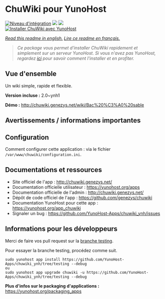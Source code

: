 # ChuWiki pour YunoHost

[![Niveau d'intégration](https://dash.yunohost.org/integration/chuwiki.svg)](https://dash.yunohost.org/appci/app/chuwiki) ![](https://ci-apps.yunohost.org/ci/badges/chuwiki.status.svg) ![](https://ci-apps.yunohost.org/ci/badges/chuwiki.maintain.svg)  
[![Installer ChuWiki avec YunoHost](https://install-app.yunohost.org/install-with-yunohost.svg)](https://install-app.yunohost.org/?app=chuwiki)

*[Read this readme in english.](./README.md)*
*[Lire ce readme en français.](./README_fr.md)*

> *Ce package vous permet d'installer ChuWiki rapidement et simplement sur un serveur YunoHost.
Si vous n'avez pas YunoHost, regardez [ici](https://yunohost.org/#/install) pour savoir comment l'installer et en profiter.*

## Vue d'ensemble

Un wiki simple, rapide et flexible.

**Version incluse :** 2.0~ynh1

**Démo :** http://chuwiki.genezys.net/wiki/Bac%20%C3%A0%20sable

## Avertissements / informations importantes

## Configuration

Comment configurer cette application : via le fichier `/var/www/chuwiki/configuration.ini`.

## Documentations et ressources

* Site officiel de l'app : http://chuwiki.genezys.net/
* Documentation officielle utilisateur : https://yunohost.org/apps
* Documentation officielle de l'admin : http://chuwiki.genezys.net/
* Dépôt de code officiel de l'app : https://github.com/genezys/chuwiki
* Documentation YunoHost pour cette app : https://yunohost.org/app_chuwiki
* Signaler un bug : https://github.com/YunoHost-Apps/chuwiki_ynh/issues

## Informations pour les développeurs

Merci de faire vos pull request sur la [branche testing](https://github.com/YunoHost-Apps/chuwiki_ynh/tree/testing).

Pour essayer la branche testing, procédez comme suit.
```
sudo yunohost app install https://github.com/YunoHost-Apps/chuwiki_ynh/tree/testing --debug
ou
sudo yunohost app upgrade chuwiki -u https://github.com/YunoHost-Apps/chuwiki_ynh/tree/testing --debug
```

**Plus d'infos sur le packaging d'applications :** https://yunohost.org/packaging_apps